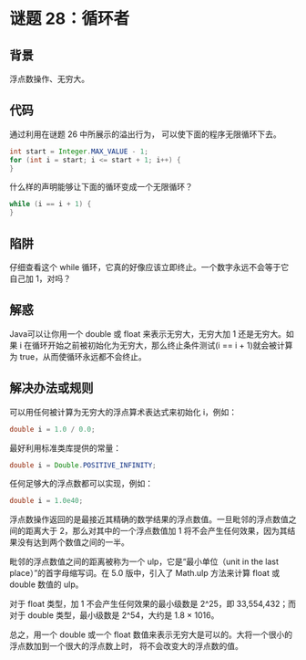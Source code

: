 # 谜题 28：循环者

## 背景

浮点数操作、无穷大。

## 代码

通过利用在谜题 26 中所展示的溢出行为， 可以使下面的程序无限循环下去。

```java
int start = Integer.MAX_VALUE - 1; 
for (int i = start; i <= start + 1; i++) {
} 
```

什么样的声明能够让下面的循环变成一个无限循环？ 

```java
while (i == i + 1) {
} 
```

## 陷阱

仔细查看这个 while 循环，它真的好像应该立即终止。一个数字永远不会等于它 自己加 1，对吗？

## 解惑

Java可以让你用一个 double 或 float 来表示无穷大，无穷大加 1 还是无穷大。如果 i 在循环开始之前被初始化为无穷大，那么终止条件测试(i == i + 1)就会被计算 为 true，从而使循环永远都不会终止。 

## 解决办法或规则

可以用任何被计算为无穷大的浮点算术表达式来初始化 i，例如： 

```java
double i = 1.0 / 0.0;
```

最好利用标准类库提供的常量： 

```java
double i = Double.POSITIVE_INFINITY;
```

任何足够大的浮点数都可以实现，例如： 

```java
double i = 1.0e40; 
```

浮点数操作返回的是最接近其精确的数学结果的浮点数值。一旦毗邻的浮点数值之间的距离大于 2，那么对其中的一个浮点数值加 1 将不会产生任何效果，因为其结果没有达到两个数值之间的一半。

毗邻的浮点数值之间的距离被称为一个 ulp，它是“最小单位（unit in the last place）”的首字母缩写词。在 5.0 版中，引入了 Math.ulp 方法来计算 float 或 double 数值的 ulp。 

对于 float 类型，加 1 不会产生任何效果的最小级数是 2^25，即 33,554,432；而对于 double 类型，最小级数是 2^54，大约是 1.8 × 1016。

总之，用一个 double 或一个 float 数值来表示无穷大是可以的。大将一个很小的浮点数加到一个很大的浮点数上时， 将不会改变大的浮点数的值。